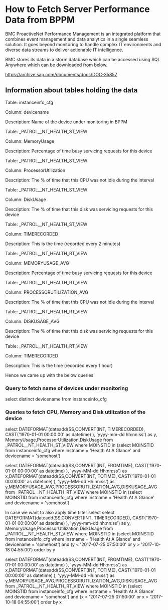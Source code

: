 # How to Fetch Server Performance Data from BPPM

BMC ProactiveNet Performance Management is an integrated platform that combines event management and data analytics in a single seamless solution. It goes beyond monitoring to handle complex IT environments and diverse data streams to deliver actionable IT intelligence. 

BMC stores its data in a storm database which can be accessed using SQL Anywhere which can be downloaded from below.

https://archive.sap.com/documents/docs/DOC-35857

## Information about tables holding the data

Table: instanceinfo_cfg

Column: devicename

Description: Name of the device under monitoring in BPPM

Table: _PATROL__NT_HEALTH_ST_VIEW

Column: MemoryUsage

Description: Percentage of time busy servicing requests for this device
 
Table: _PATROL__NT_HEALTH_ST_VIEW

Column: ProcessorUtilization

Description: The % of time that this CPU was not idle during the interval

Table: _PATROL__NT_HEALTH_ST_VIEW

Column: DiskUsage

Description: The % of time that this disk was servicing requests for this device

Table: _PATROL__NT_HEALTH_ST_VIEW

Column: TIMERECORDED

Description: This is the time (recorded every 2 minutes)

Table: _PATROL__NT_HEALTH_RT_VIEW

Column: MEMORYUSAGE_AVG

Description: Percentage of time busy servicing requests for this device
 
Table: _PATROL__NT_HEALTH_RT_VIEW

Column: PROCESSORUTILIZATION_AVG

Description: The % of time that this CPU was not idle during the interval

Table: _PATROL__NT_HEALTH_RT_VIEW

Column: DISKUSAGE_AVG

Description: The % of time that this disk was servicing requests for this device

Table: _PATROL__NT_HEALTH_RT_VIEW

Column: TIMERECORDED

Description: This is the time (recorded every 1 hour)


Hence we came up with the below queries

### Query to fetch name of devices under monitoring 
select distinct devicename from instanceinfo_cfg

### Queries to fetch CPU, Memory and Disk utilization of the device
select DATEFORMAT(dateadd(SS,CONVERT(INT, TIMERECORDED), CAST('1970-01-01 00:00:00' as datetime) ), 'yyyy-mm-dd hh:nn:ss') as y, MemoryUsage,ProcessorUtilization,DiskUsage from _PATROL__NT_HEALTH_ST_VIEW where MOINSTID in (select MOINSTID from instanceinfo_cfg where instname = 'Health At A Glance' and devicename = 'somehost') 

select DATEFORMAT(dateadd(SS,CONVERT(INT, FROMTIME), CAST('1970-01-01 00:00:00' as datetime) ), 'yyyy-MM-dd Hh:nn:ss') as x,DATEFORMAT(dateadd(SS,CONVERT(INT, TOTIME), CAST('1970-01-01 00:00:00' as datetime) ), 'yyyy-MM-dd Hh:nn:ss') as y,MEMORYUSAGE_AVG,PROCESSORUTILIZATION_AVG,DISKUSAGE_AVG from _PATROL__NT_HEALTH_RT_VIEW where MOINSTID in (select MOINSTID from instanceinfo_cfg where instname = 'Health At A Glance' and devicename = 'somehost')

In case we want to also apply time filter
select select DATEFORMAT(dateadd(SS,CONVERT(INT, TIMERECORDED), CAST('1970-01-01 00:00:00' as datetime) ), 'yyyy-mm-dd hh:nn:ss') as y, MemoryUsage,ProcessorUtilization,DiskUsage from _PATROL__NT_HEALTH_ST_VIEW where MOINSTID in (select MOINSTID from instanceinfo_cfg where instname = 'Health At A Glance' and devicename =  'somehost') and (y < '2017-07-25 07:50:00'  or y  > '2017-10-18 04:55:00') order by y

select DATEFORMAT(dateadd(SS,CONVERT(INT, FROMTIME), CAST('1970-01-01 00:00:00' as datetime) ), 'yyyy-MM-dd Hh:nn:ss') as x,DATEFORMAT(dateadd(SS,CONVERT(INT, TOTIME), CAST('1970-01-01 00:00:00' as datetime) ), 'yyyy-MM-dd Hh:nn:ss') as y,MEMORYUSAGE_AVG,PROCESSORUTILIZATION_AVG,DISKUSAGE_AVG from _PATROL__NT_HEALTH_RT_VIEW where MOINSTID in (select MOINSTID from instanceinfo_cfg where instname = 'Health At A Glance' and devicename = 'somehost') and (x < '2017-07-25 07:50:00'  or x  > '2017-10-18 04:55:00') order by x
